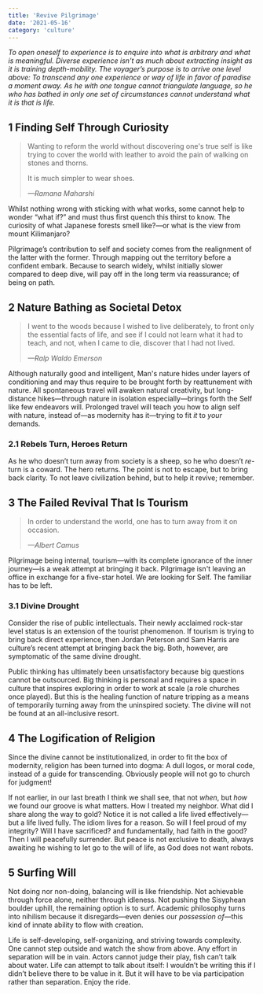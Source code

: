 ```yaml
---
title: 'Revive Pilgrimage'
date: '2021-05-16'
category: 'culture'
---
```


_To open oneself to experience is to enquire into what is arbitrary and what is meaningful. Diverse experience isn't as much about extracting insight as it is training depth-mobility. The voyager’s purpose is to arrive one level above: To transcend any one experience or way of life in favor of paradise a moment away. As he with one tongue cannot triangulate language, so he who has bathed in only one set of circumstances cannot understand what it is that is life._

## 1 Finding Self Through Curiosity

> Wanting to reform the world without discovering one's true self is like trying to cover the world with leather to avoid the pain of walking on stones and thorns.
>
> It is much simpler to wear shoes.
>
> <cite>—Ramana Maharshi</cite>

Whilst nothing wrong with sticking with what works, some cannot help to wonder “what if?” and must thus first quench this thirst to know. The curiosity of what Japanese forests smell like?—or what is the view from mount Kilimanjaro?

Pilgrimage’s contribution to self and society comes from the realignment of the latter with the former. Through mapping out the territory before a confident embark. Because to search widely, whilst initially slower compared to deep dive, will pay off in the long term via reassurance; of being on path.

## 2 Nature Bathing as Societal Detox

> I went to the woods because I wished to live deliberately, to front only the essential facts of life, and see if I could not learn what it had to teach, and not, when I came to die, discover that I had not lived.
>
> <cite>—Ralp Waldo Emerson</cite>

Although naturally good and intelligent, Man's nature hides under layers of conditioning and may thus require to be brought forth by reattunement with nature. All spontaneous travel will awaken natural creativity, but long-distance hikes—through nature in isolation especially—brings forth the Self like few endeavors will. Prolonged travel will teach you how to align self with nature, instead of—as modernity has it—trying to fit _it_ to _your_ demands.

### 2.1 Rebels Turn, Heroes Return

As he who doesn’t turn away from society is a sheep, so he who doesn’t _re_-turn is a coward. The hero returns. The point is not to escape, but to bring back clarity. To not leave civilization behind, but to help it revive; remember.

## 3 The Failed Revival That Is Tourism

> In order to understand the world, one has to turn away from it on occasion.
>
> <cite>—Albert Camus</cite>

Pilgrimage being internal, tourism—with its complete ignorance of the inner journey—is a weak attempt at bringing it back. Pilgrimage isn't leaving an office in exchange for a five-star hotel. We are looking for Self. The familiar has to be left.

### 3.1 Divine Drought

Consider the rise of public intellectuals. Their newly acclaimed rock-star level status is an extension of the tourist phenomenon. If tourism is trying to bring back direct experience, then Jordan Peterson and Sam Harris are culture’s recent attempt at bringing back the big. Both, however, are symptomatic of the same divine drought.

Public thinking has ultimately been unsatisfactory because big questions cannot be outsourced. Big thinking is personal and requires a space in culture that inspires exploring in order to work at scale (a role churches once played). But this is the healing function of nature tripping as a means of temporarily turning away from the uninspired society. The divine will not be found at an all-inclusive resort.

## 4 The Logification of Religion

Since the divine cannot be institutionalized, in order to fit the box of modernity, religion has been turned into dogma: A dull logos, or moral code, instead of a guide for transcending. Obviously people will not go to church for judgment!

If not earlier, in our last breath I think we shall see, that not _when_, but _how_ we found our groove is what matters. How I treated my neighbor. What did I share along the way to gold? Notice it is not called a life lived effectively—but a life lived fully. The idiom lives for a reason. So will I feel proud of my integrity? Will I have sacrificed? and fundamentally, had faith in the good? Then I will peacefully surrender. But peace is not exclusive to death, always awaiting he wishing to let go to the will of life, as God does not want robots.

## 5 Surfing Will

Not doing nor non-doing, balancing will is like friendship. Not achievable through force alone, neither through idleness. Not pushing the Sisyphean boulder uphill, the remaining option is to surf. Academic philosophy turns into nihilism because it disregards—even denies our _possession of_—this kind of innate ability to flow with creation.

Life is self-developing, self-organizing, and striving towards complexity. One cannot step outside and watch the show from above. Any effort in separation will be in vain. Actors cannot judge their play, fish can’t talk about water. Life can attempt to talk about itself: I wouldn’t be writing this if I didn’t believe there to be value in it. But it will have to be via participation rather than separation. Enjoy the ride.
